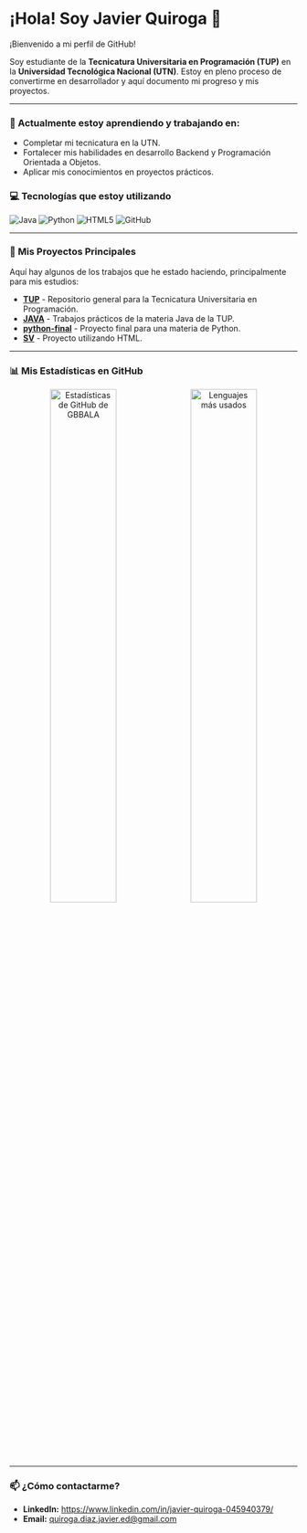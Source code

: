 # ¡Hola! Soy Javier Quiroga 👋

¡Bienvenido a mi perfil de GitHub!

Soy estudiante de la **Tecnicatura Universitaria en Programación (TUP)** en la **Universidad Tecnológica Nacional (UTN)**. 
Estoy en pleno proceso de convertirme en desarrollador y aquí documento mi progreso y mis proyectos.

---

### 🌱 Actualmente estoy aprendiendo y trabajando en:
* Completar mi tecnicatura en la UTN.
* Fortalecer mis habilidades en desarrollo Backend y Programación Orientada a Objetos.
* Aplicar mis conocimientos en proyectos prácticos.

### 💻 Tecnologías que estoy utilizando
<div align="left">
  <img src="https://img.shields.io/badge/Java-ED8B00?style=for-the-badge&logo=openjdk&logoColor=white" alt="Java"/>
  <img src="https://img.shields.io/badge/Python-3776AB?style=for-the-badge&logo=python&logoColor=white" alt="Python"/>
  <img src="https://img.shields.io/badge/HTML5-E34F26?style=for-the-badge&logo=html5&logoColor=white" alt="HTML5"/>
  <img src="https://img.shields.io/badge/GitHub-181717?style=for-the-badge&logo=github&logoColor=white" alt="GitHub"/>
</div>

---

### 📂 Mis Proyectos Principales

Aquí hay algunos de los trabajos que he estado haciendo, principalmente para mis estudios:

* **[TUP](https://github.com/GBBALA/TUP)** - Repositorio general para la Tecnicatura Universitaria en Programación.
* **[JAVA](https://github.com/GBBALA/JAVA)** - Trabajos prácticos de la materia Java de la TUP.
* **[python-final](https://github.com/GBBALA/python-final)** - Proyecto final para una materia de Python.
* **[SV](https://github.com/GBBALA/SV)** - Proyecto utilizando HTML.

---

### 📊 Mis Estadísticas en GitHub

<p align="center">
  <img width="48%" src="https://github-readme-stats.vercel.app/api?username=GBBALA&show_icons=true&theme=radical&rank_icon=percentile" alt="Estadísticas de GitHub de GBBALA" />
  <img width="48%" src="https://github-readme-stats.vercel.app/api/top-langs/?username=GBBALA&layout=compact&theme=radical" alt="Lenguajes más usados" />
</p>

---

### 📫 ¿Cómo contactarme?
* **LinkedIn:** https://www.linkedin.com/in/javier-quiroga-045940379/
* **Email:** quiroga.diaz.javier.ed@gmail.com
